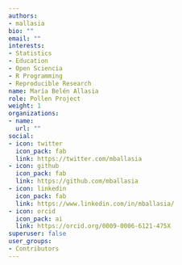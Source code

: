 ```yaml
---
authors:
- mallasia
bio: ""
email: ""
interests:
- Statistics
- Education
- Open Sciencia
- R Programming
- Reproducible Research
name: María Belén Allasia
role: Pollen Project
weight: 1
organizations:
- name: 
  url: ""
social:
- icon: twitter
  icon_pack: fab
  link: https://twitter.com/mballasia
- icon: github
  icon_pack: fab
  link: https://github.com/mballasia
- icon: linkedin
  icon_pack: fab
  link: https://www.linkedin.com/in/mballasia/
- icon: orcid
  icon_pack: ai
  link: https://orcid.org/0009-0006-6121-475X
superuser: false
user_groups:
- Contributors
---
```

